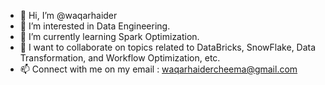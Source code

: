 - 👋 Hi, I’m @waqarhaider
- 👀 I’m interested in Data Engineering.
- 🌱 I’m currently learning Spark Optimization.
- 💞️ I want to collaborate on topics related to DataBricks, SnowFlake, Data Transformation, and Workflow Optimization, etc.
- 📫 Connect with me on my email : waqarhaidercheema@gmail.com

<!---
waqarhaider/waqarhaider is a ✨ special ✨ repository because its `README.md` (this file) appears on your GitHub profile.
You can click the Preview link to take a look at your changes.
--->
